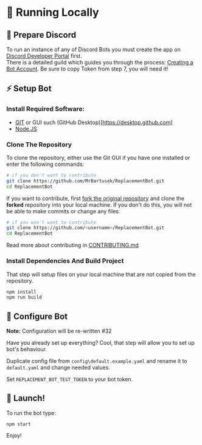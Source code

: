 # 🚀 Running Locally

## 🍱 Prepare Discord

To run an instance of any of Discord Bots you must create the app on [Discord Developer Portal](https://discordapp.com/developers/applications) first.<br>
There is a detailed guild which guides you through the process: [Creating a Bot Account](https://discordpy.readthedocs.io/en/latest/discord.html). Be sure to copy Token from step 7, you will need it!

## ⚡️ Setup Bot

### Install Required Software:
- [GIT](https://git-scm.com) or GUI such (GitHub Desktop)[https://desktop.github.com]
- [Node.JS](https://nodejs.org)

### Clone The Repository

To clone the repository, either use the Git GUI if you have one installed or enter the following commands:
```sh
# if you don't want to contribute
git clone https://github.com/MrBartusek/ReplacementBot.git
cd ReplacementBot
```
If you want to contribute, first [fork the original repository](https://help.github.com/en/github/getting-started-with-github/fork-a-repo) and clone the **forked** repository into your local machine. If you don't do this, you will not be able to make commits or change any files.
```sh
# if you won't want to contribute
git clone https://github.com/<username>/ReplacementBot.git
cd ReplacementBot
```
Read more about contributing in [CONTRIBUTING.md](CONTRIBUTING.md)

### Install Dependencies And Build Project

That step will setup files on your local machine that are not copied from the repository.
```sh
npm install
npm run build
```

## 🔧 Configure Bot

**Note:** Configuration will be re-written #32

Have you already set up everything? Cool, that step will allow you to set up bot's behaviour.

Duplicate config file from `config\default.example.yaml` and rename it to `default.yaml` and change needed values.

Set `REPLACEMENT_BOT_TEST_TOKEN` to your bot token.

## 🚀 Launch!

To run the bot type:
```
npm start
```

Enjoy!
